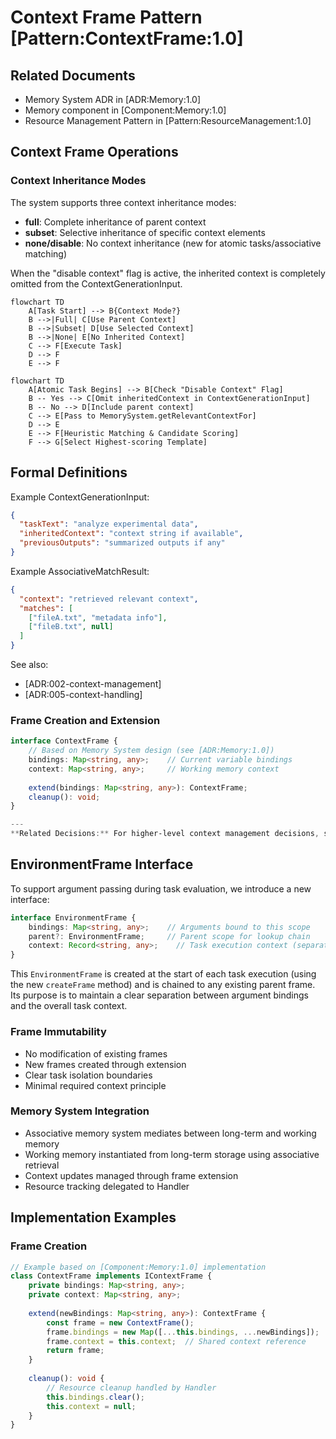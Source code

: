 # Context Frame Pattern [Pattern:ContextFrame:1.0]

## Related Documents
- Memory System ADR in [ADR:Memory:1.0]
- Memory component in [Component:Memory:1.0]
- Resource Management Pattern in [Pattern:ResourceManagement:1.0]

## Context Frame Operations

### Context Inheritance Modes

The system supports three context inheritance modes:
- **full**: Complete inheritance of parent context
- **subset**: Selective inheritance of specific context elements
- **none/disable**: No context inheritance (new for atomic tasks/associative matching)

When the "disable context" flag is active, the inherited context is completely omitted from the ContextGenerationInput.

```mermaid
flowchart TD
    A[Task Start] --> B{Context Mode?}
    B -->|Full| C[Use Parent Context]
    B -->|Subset| D[Use Selected Context]
    B -->|None| E[No Inherited Context]
    C --> F[Execute Task]
    D --> F
    E --> F
```

```mermaid
flowchart TD
    A[Atomic Task Begins] --> B[Check "Disable Context" Flag]
    B -- Yes --> C[Omit inheritedContext in ContextGenerationInput]
    B -- No --> D[Include parent context]
    C --> E[Pass to MemorySystem.getRelevantContextFor]
    D --> E
    E --> F[Heuristic Matching & Candidate Scoring]
    F --> G[Select Highest-scoring Template]
```

## Formal Definitions

Example ContextGenerationInput:
```json
{
  "taskText": "analyze experimental data",
  "inheritedContext": "context string if available",
  "previousOutputs": "summarized outputs if any"
}
```

Example AssociativeMatchResult:
```json
{
  "context": "retrieved relevant context",
  "matches": [
    ["fileA.txt", "metadata info"],
    ["fileB.txt", null]
  ]
}
```

See also:
- [ADR:002-context-management]
- [ADR:005-context-handling]

### Frame Creation and Extension
```typescript
interface ContextFrame {
    // Based on Memory System design (see [ADR:Memory:1.0])
    bindings: Map<string, any>;    // Current variable bindings
    context: Map<string, any>;     // Working memory context
    
    extend(bindings: Map<string, any>): ContextFrame;
    cleanup(): void;
}

---
**Related Decisions:** For higher‑level context management decisions, see [decisions/002-context-management.md](../decisions/002-context-management.md) and [decisions/005-context-handling.md](../decisions/005-context-handling.md).
```

## EnvironmentFrame Interface

To support argument passing during task evaluation, we introduce a new interface:

```typescript
interface EnvironmentFrame {
    bindings: Map<string, any>;    // Arguments bound to this scope
    parent?: EnvironmentFrame;     // Parent scope for lookup chain
    context: Record<string, any>;    // Task execution context (separate from bindings)
}
```

This `EnvironmentFrame` is created at the start of each task execution (using the new `createFrame` method) and is chained to any existing parent frame. Its purpose is to maintain a clear separation between argument bindings and the overall task context.

### Frame Immutability
- No modification of existing frames
- New frames created through extension
- Clear task isolation boundaries
- Minimal required context principle

### Memory System Integration
- Associative memory system mediates between long-term and working memory
- Working memory instantiated from long-term storage using associative retrieval
- Context updates managed through frame extension
- Resource tracking delegated to Handler

## Implementation Examples

### Frame Creation
```typescript
// Example based on [Component:Memory:1.0] implementation
class ContextFrame implements IContextFrame {
    private bindings: Map<string, any>;
    private context: Map<string, any>;
    
    extend(newBindings: Map<string, any>): ContextFrame {
        const frame = new ContextFrame();
        frame.bindings = new Map([...this.bindings, ...newBindings]);
        frame.context = this.context;  // Shared context reference
        return frame;
    }
    
    cleanup(): void {
        // Resource cleanup handled by Handler
        this.bindings.clear();
        this.context = null;
    }
}
